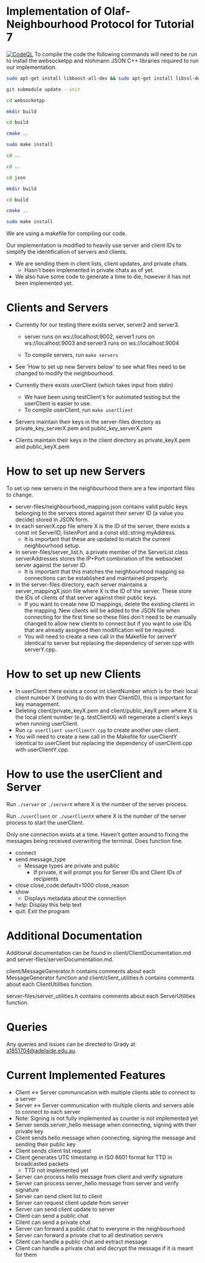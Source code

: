 # Implementation of Olaf-Neighbourhood Protocol for Tutorial 7
[![CodeQL](https://github.com/Aegizz/Tut-7-ON-Imp/actions/workflows/github-code-scanning/codeql/badge.svg?branch=impSubmit)](https://github.com/Aegizz/Tut-7-ON-Imp/actions/workflows/github-code-scanning/codeql)
To compile the code the following commands will need to be run to install the websocketpp and nlohmann JSON C++ libraries required to run our implementation.

```bash
sudo apt-get install libboost-all-dev && sudo apt-get install libssl-dev && sudo apt-get install zlib1g-dev

git submodule update --init

cd websocketpp

mkdir build

cd build

cmake ..

sudo make install

cd ..

cd ..

cd json

mkdir build

cd build

cmake ..

sudo make install
```

We are using a makefile for compiling our code.

Our implementation is modified to heavily use server and client IDs to simplify the identification of servers and clients.
  - We are sending them in client lists, client updates, and private chats.
    - Hasn't been implemented in private chats as of yet.
  - We also have some code to generate a time to die, however it has not been implemented yet.

# Clients and Servers

- Currently for our testing there exists server, server2 and server3.
  
    - server runs on ws://localhost:9002, server1 runs on ws://localhost:9003 and server3 runs on ws://localhost:9004
  
    - To compile servers, run ```make servers```

- See 'How to set up new Servers below' to see what files need to be changed to modify the neighbourhood.
  
- Currently there exists userClient (which takes input from stdin)
  -  We have been using testClient's for automated testing but the userClient is easier to use.
    - To compile userClient, run ```make userClient```

- Servers maintain their keys in the server-files directory as private_key_serverX.pem and public_key_serverX.pem
- Clients maintain their keys in the client directory as private_keyX.pem and public_keyX.pem

# How to set up new Servers
To set up new servers in the neighbourhood there are a few important files to change.

- server-files/neighbourhood_mapping.json contains valid public keys belonging to the servers stored against their server ID (a value you decide) stored in JSON form.
- In each serverX.cpp file where X is the ID of the server, there exists a const int ServerID, listenPort and a const std::string myAddress.
  - It is important that these are updated to match the current neighbourhood setup.
- In server-files/server_list.h, a private member of the ServerList class serverAddresses stores the IP+Port combination of the websocket server against the server ID.
  - It is important that this matches the neighbourhood mapping so connections can be established and maintained properly.
- In the server-files directory, each server maintains a server_mappingX.json file where X is the ID of the server. These store the IDs of clients of that server against their public keys.
  - If you want to create new ID mappings, delete the existing clients in the mapping. New clients will be added to the JSON file when connecting for the first time so these files don't need to be manually changed to allow new clients to connect but if you want to use IDs that are already assigned then modification will be required.
  - You will need to create a new call in the Makefile for serverY identical to server but replacing the dependency of server.cpp with serverY.cpp.
 
# How to set up new Clients
- In userClient there exists a const int clientNumber which is for their local client number X (nothing to do with their ClientID), this is important for key management.  
- Deleting client/private_keyX.pem and client/public_keyX.pem where X is the local client number (e.g. testClientX) will regenerate a client's keys when running userClient.
- Run ```cp userClient userClientY.cpp``` to create another user client.
- You will need to create a new call in the Makefile for userClientY identical to userClient but replacing the dependency of userClient.cpp with userClientY.cpp.

 # How to use the userClient and Server
 Run ```./server``` or ```./serverX``` where X is the number of the server process.
 
 Run ```./userClient``` or ```./userClientX``` where X is the number of the server process to start the userClient.

 Only one connection exists at a time. Haven't gotten around to fixing the messages being received overwriting the terminal. Does function fine.
 - connect
 - send message_type
   - Message types are private and public
     - If private, it will prompt you for Server IDs and Client IDs of recipients
 - close close_code:default=1000 close_reason
 - show
   - Displays metadata about the connection
 - help: Display this help text
 - quit: Exit the program

 # Additional Documentation
 Additional documentation can be found in client/ClientDocumentation.md and server-files/serverDocumentation.md.

 client/MessageGenerator.h contains comments about each MessageGenerator function and client/client_utilities.h contains comments about each ClientUtilities function.

 server-files/server_utilities.h contains comments about each ServerUtilities function.  

 # Queries
 Any queries and issues can be directed to Grady at a1851704@adelaide.edu.au.

# Current Implemented Features
- Client <-> Server communication with multiple clients able to connect to a server
- Server <-> Server communication with multiple clients and servers able to connect to each server
- Note: Signing is not fully implemented as counter is not implemented yet
- Server sends server_hello message when connecting, signing with their private key
- Client sends hello message when connecting, signing the message and sending their public key
- Client sends client list request
- Client generates UTC timestamp in ISO 8601 format for TTD in broadcasted packets
    - TTD not implemented yet
- Server can process hello message from client and verify signature
- Server can process server_hello message from server and verify signature
- Server can send client list to client
- Server can request client update from server
- Server can send client update to server
- Client can send a public chat
- Client can send a private chat
- Server can forward a public chat to everyone in the neighbourhood
- Server can forward a private chat to all destination servers
- Client can handle a public chat and extract message
- Client can handle a private chat and decrypt the message if it is meant for them
